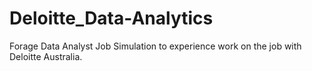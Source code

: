 # Deloitte_Data-Analytics
Forage Data Analyst Job Simulation to experience work on the job with Deloitte Australia.
